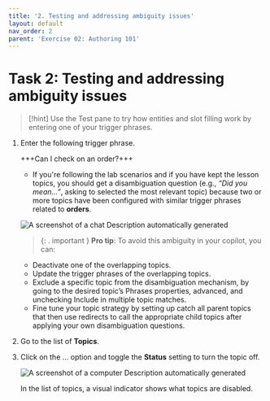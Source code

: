 ```yaml
---
title: '2. Testing and addressing ambiguity issues'
layout: default
nav_order: 2
parent: 'Exercise 02: Authoring 101'
---
```


# Task 2: Testing and addressing ambiguity issues

>[!hint] Use the Test pane to try how entities and slot filling work by entering one of your trigger phrases.

1. Enter the following trigger phrase.

	+++Can I check on an order?+++

	- If you're following the lab scenarios and if you have kept the lesson topics, you should get a disambiguation question (e.g., *“Did you mean…”*, asking to selected the most relevant topic) because two or more topics have been configured with similar trigger phrases related to **orders**.

    ![A screenshot of a chat Description automatically generated](instructions271830\Media01\33fb32be7e60c305dcf420388d4c72df.png)

    >{: . important }	**Pro tip**: To avoid this ambiguity in your copilot, you can: 
	>
	- Deactivate one of the overlapping topics. 
	- Update the trigger phrases of the overlapping topics. 
	- Exclude a specific topic from the disambiguation mechanism, by going to the desired topic’s Phrases properties, advanced, and unchecking Include in multiple topic matches.
	- Fine tune your topic strategy by setting up catch all parent topics that then use redirects to call the appropriate child topics after applying your own disambiguation questions.

1.	Go to the list of **Topics**.

2.	Click on the … option and toggle the **Status** setting to turn the topic off.

 	![A screenshot of a computer Description automatically generated](instructions271830\Media01\29ab17797406c6b07e745287bf400725.png)

 	In the list of topics, a visual indicator shows what topics are disabled.
